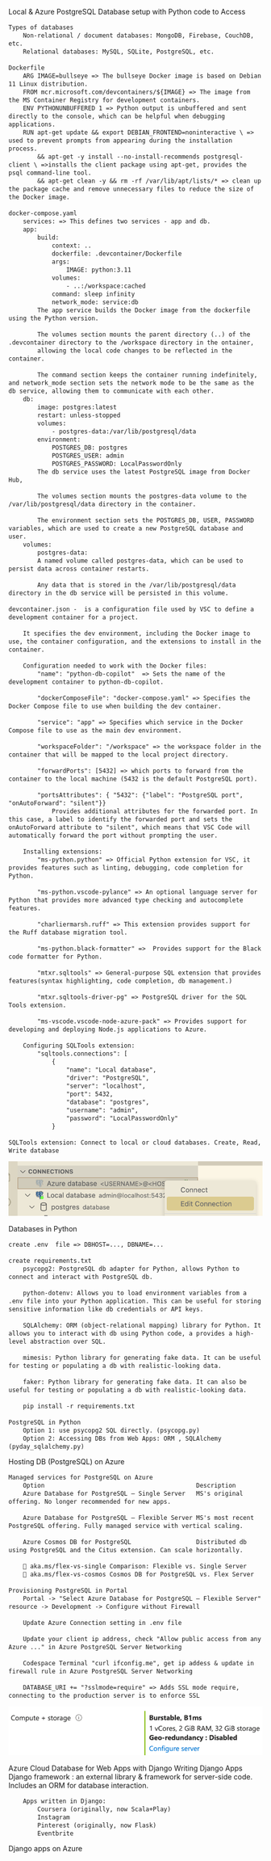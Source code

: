 Local & Azure PostgreSQL Database setup with Python code to Access

    Types of databases
        Non-relational / document databases: MongoDB, Firebase, CouchDB, etc.
        Relational databases: MySQL, SQLite, PostgreSQL, etc.
   
    Dockerfile
        ARG IMAGE=bullseye => The bullseye Docker image is based on Debian 11 Linux distribution.
        FROM mcr.microsoft.com/devcontainers/${IMAGE} => The image from the MS Container Registry for development containers. 
        ENV PYTHONUNBUFFERED 1 => Python output is unbuffered and sent directly to the console, which can be helpful when debugging applications.
        RUN apt-get update && export DEBIAN_FRONTEND=noninteractive \ => used to prevent prompts from appearing during the installation process.
            && apt-get -y install --no-install-recommends postgresql-client \ =>installs the client package using apt-get, provides the psql command-line tool. 
            && apt-get clean -y && rm -rf /var/lib/apt/lists/* => clean up the package cache and remove unnecessary files to reduce the size of the Docker image.

    docker-compose.yaml
        services: => This defines two services - app and db.
        app:
            build:
                context: ..
                dockerfile: .devcontainer/Dockerfile
                args:
                    IMAGE: python:3.11
                volumes:
                    - ..:/workspace:cached
                command: sleep infinity
                network_mode: service:db
            The app service builds the Docker image from the dockerfile using the Python version. 
            
            The volumes section mounts the parent directory (..) of the .devcontainer directory to the /workspace directory in the ontainer, 
            allowing the local code changes to be reflected in the container. 
            
            The command section keeps the container running indefinitely, and network_mode section sets the network mode to be the same as the db service, allowing them to communicate with each other.       
        db:
            image: postgres:latest
            restart: unless-stopped
            volumes:
                - postgres-data:/var/lib/postgresql/data
            environment:
                POSTGRES_DB: postgres
                POSTGRES_USER: admin
                POSTGRES_PASSWORD: LocalPasswordOnly
            The db service uses the latest PostgreSQL image from Docker Hub,
            
            The volumes section mounts the postgres-data volume to the /var/lib/postgresql/data directory in the container. 
            
            The environment section sets the POSTGRES_DB, USER, PASSWORD variables, which are used to create a new PostgreSQL database and user.
        volumes:
            postgres-data: 
            A named volume called postgres-data, which can be used to persist data across container restarts. 
            
            Any data that is stored in the /var/lib/postgresql/data directory in the db service will be persisted in this volume.

    devcontainer.json -  is a configuration file used by VSC to define a development container for a project. 
        
        It specifies the dev environment, including the Docker image to use, the container configuration, and the extensions to install in the container.
        
        Configuration needed to work with the Docker files:
            "name": "python-db-copilot"  => Sets the name of the development container to python-db-copilot.
            
            "dockerComposeFile": "docker-compose.yaml" => Specifies the Docker Compose file to use when building the dev container.
            
            "service": "app" => Specifies which service in the Docker Compose file to use as the main dev environment.
            
            "workspaceFolder": "/workspace" => the workspace folder in the container that will be mapped to the local project directory.
            
            "forwardPorts": [5432] => which ports to forward from the container to the local machine (5432 is the default PostgreSQL port).
            
            "portsAttributes": { "5432": {"label": "PostgreSQL port", "onAutoForward": "silent"}} 
                Provides additional attributes for the forwarded port. In this case, a label to identify the forwarded port and sets the onAutoForward attribute to "silent", which means that VSC Code will automatically forward the port without prompting the user.

        Installing extensions:
            "ms-python.python" => Official Python extension for VSC, it provides features such as linting, debugging, code completion for Python.
            
            "ms-python.vscode-pylance" => An optional language server for Python that provides more advanced type checking and autocomplete features.
            
            "charliermarsh.ruff" => This extension provides support for the Ruff database migration tool.
           
            "ms-python.black-formatter" =>  Provides support for the Black code formatter for Python.
           
            "mtxr.sqltools" => General-purpose SQL extension that provides features(syntax highlighting, code completion, db management.)
           
            "mtxr.sqltools-driver-pg" => PostgreSQL driver for the SQL Tools extension.
           
            "ms-vscode.vscode-node-azure-pack" => Provides support for developing and deploying Node.js applications to Azure.

        Configuring SQLTools extension:
            "sqltools.connections": [
                {
                    "name": "Local database",
                    "driver": "PostgreSQL",
                    "server": "localhost",
                    "port": 5432,
                    "database": "postgres",
                    "username": "admin",
                    "password": "LocalPasswordOnly"
                }

    SQLTools extension: Connect to local or cloud databases. Create, Read, Write database
![alt](https://raw.githubusercontent.com/mkader/postgresql/main/github_codespace_sqltools.png)
    
Databases in Python
    
    create .env  file => DBHOST=..., DBNAME=...
    
    create requirements.txt
        psycopg2: PostgreSQL db adapter for Python, allows Python to connect and interact with PostgreSQL db.
        
        python-dotenv: Allows you to load environment variables from a .env file into your Python application. This can be useful for storing sensitive information like db credentials or API keys.
        
        SQLAlchemy: ORM (object-relational mapping) library for Python. It allows you to interact with db using Python code, a provides a high-level abstraction over SQL.
        
        mimesis: Python library for generating fake data. It can be useful for testing or populating a db with realistic-looking data.
        
        faker: Python library for generating fake data. It can also be useful for testing or populating a db with realistic-looking data.    

        pip install -r requirements.txt

    PostgreSQL in Python
        Option 1: use psycopg2 SQL directly. (psycopg.py)
        Option 2: Accessing DBs from Web Apps: ORM , SQLAlchemy (pyday_sqlalchemy.py)
    
Hosting DB (PostgreSQL) on Azure

    Managed services for PostgreSQL on Azure
        Option	                                        Description
        Azure Database for PostgreSQL – Single Server	MS's original offering. No longer recommended for new apps.
        
        Azure Database for PostgreSQL – Flexible Server	MS's most recent PostgreSQL offering. Fully managed service with vertical scaling.
        
        Azure Cosmos DB for PostgreSQL	                Distributed db using PostgreSQL and the Citus extension. Can scale horizontally.

        🔗 aka.ms/flex-vs-single Comparison: Flexible vs. Single Server
        🔗 aka.ms/flex-vs-cosmos Cosmos DB for PostgreSQL vs. Flex Server

    Provisioning PostgreSQL in Portal
        Portal -> "Select Azure Database for PostgreSQL – Flexible Server" resource -> Development -> Configure without Firewall
        
        Update Azure Connection setting in .env file
        
        Update your client ip address, check "Allow public access from any Azure ..." in Azure PostgreSQL Server Networking
        
        Codespace Terminal "curl ifconfig.me", get ip addess & update in firewall rule in Azure PostgreSQL Server Networking

        DATABASE_URI += "?sslmode=require" => Adds SSL mode require, connecting to the production server is to enforce SSL
  
![alt](https://raw.githubusercontent.com/mkader/postgresql/main/azure_postgresql_resource.PNG)
        
Azure Cloud Database for Web Apps  with Django
    Writing Django Apps
        Django framework : an external library & framework for server-side code. Includes an ORM for database interaction.

        Apps written in Django:
            Coursera (originally, now Scala+Play)
            Instagram
            Pinterest (originally, now Flask)
            Eventbrite


Django apps on Azure   
